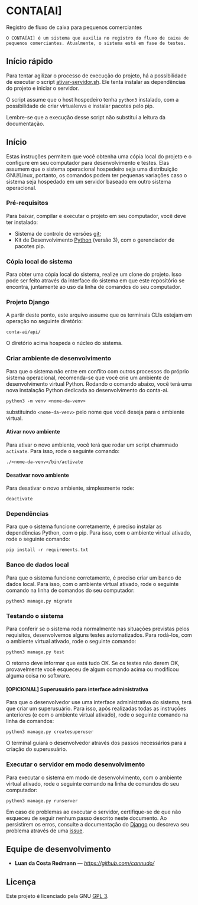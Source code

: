 # CONTA[AI]
Registro de fluxo de caixa para pequenos comerciantes


``
O CONTA[AI] é um sistema que auxilia no registro do fluxo de caixa de pequenos comerciantes. Atualmente, o sistema está em fase de testes.
``

## Início rápido
Para tentar agilizar o processo de execução do projeto, há a possibilidade de executar o script [ativar-servidor.sh](assets/scripts/ativar-servidor.sh). Ele tenta instalar as dependências do projeto e iniciar o servidor.

O script assume que o host hospedeiro tenha `python3` instalado, com a possibilidade de criar virtualenvs e instalar pacotes pelo pip.

Lembre-se que a execução desse script não substitui a leitura da documentação.

## Início

Estas instruções permitem que você obtenha uma cópia local do projeto e o configure em seu computador para desenvolvimento e testes. Elas assumem que o sistema operacional hospedeiro seja uma distribuição GNU/Linux, portanto, os comandos podem ter pequenas variações caso o sistema seja hospedado em um servidor baseado em outro sistema operacional.

### Pré-requisitos

Para baixar, compilar e executar o projeto em seu computador, você deve ter instalado:

- Sistema de controle de versões [git](https://www.git-scm.com/);
- Kit de Desenvolvimento [Python](https://www.python.org/) (versão 3), com o gerenciador de pacotes pip.

### Cópia local do sistema

Para obter uma cópia local do sistema, realize um clone do projeto. Isso pode ser feito através da interface do sistema em que este repositório se encontra, juntamente ao uso da linha de comandos do seu computador.

### Projeto Django

A partir deste ponto, este arquivo assume que os terminais CLIs estejam em operação no seguinte diretório:

`conta-ai/api/`

O diretório acima hospeda o núcleo do sistema.

### Criar ambiente de desenvolvimento
Para que o sistema não entre em conflito com outros processos do próprio sistema operacional, recomenda-se que você crie um ambiente de desenvolvimento virtual Python. Rodando o comando abaixo, você terá uma nova instalação Python dedicada ao desenvolvimento do conta-ai.
```
python3 -m venv <nome-da-venv>
```

substituindo `<nome-da-venv>` pelo nome que você deseja para o ambiente virtual.

#### Ativar novo ambiente
Para ativar o novo ambiente, você terá que rodar um script chammado `activate`. Para isso, rode o seguinte comando:
```
./<nome-da-venv>/bin/activate
```

#### Desativar novo ambiente
Para desativar o novo ambiente, simplesmente rode:
```
deactivate
```

### Dependências
Para que o sistema funcione corretamente, é preciso instalar as dependências Python, com o pip.
Para isso, com o ambiente virtual ativado, rode o seguinte comando:
```
pip install -r requirements.txt
```

### Banco de dados local
Para que o sistema funcione corretamente, é preciso criar um banco de dados local. Para isso, com o ambiente virtual ativado, rode o seguinte comando na linha de comandos do seu computador:
```
python3 manage.py migrate
```

### Testando o sistema
Para conferir se o sistema roda normalmente nas situações previstas pelos requisitos, desenvolvemos alguns testes automatizados. Para rodá-los, com o ambiente virtual ativado, rode o seguinte comando:
```
python3 manage.py test
```

O retorno deve informar que está tudo OK. Se os testes não derem OK, provavelmente você esqueceu de algum comando acima ou modificou alguma coisa no software.

#### [OPICIONAL] Superusuário para interface administrativa
Para que o desenvolvedor use uma interface administrativa do sistema, terá que criar um superusuário. Para isso, após realizadas todas as instruções anteriores (e com o ambiente virtual ativado), rode o seguinte comando na linha de comandos:
```
python3 manage.py createsuperuser
```

O terminal guiará o desenvolvedor através dos passos necessários para a criação do superusuário.

### Executar o servidor em modo desenvolvimento

Para executar o sistema em modo de desenvolvimento, com o ambiente virtual ativado, rode o seguinte comando na linha de comandos do seu computador:
```
python3 manage.py runserver
```

Em caso de problemas ao executar o servidor, certifique-se de que não esqueceu de seguir nenhum passo descrito neste documento. Ao persistirem os erros, consulte a documentação do [Django](https://www.djangoproject.com/) ou descreva seu problema através de uma [issue](https://github.com/cannudo/conta-ai/issues).


## Equipe de desenvolvimento

* **Luan da Costa Redmann** — *https://github.com/cannudo/*

## Licença

Este projeto é licenciado pela GNU [GPL 3](LICENSE.md).

